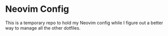 # Neovim Config

This is a temporary repo to hold my Neovim config while I figure out a better way to manage all the other dotfiles.
